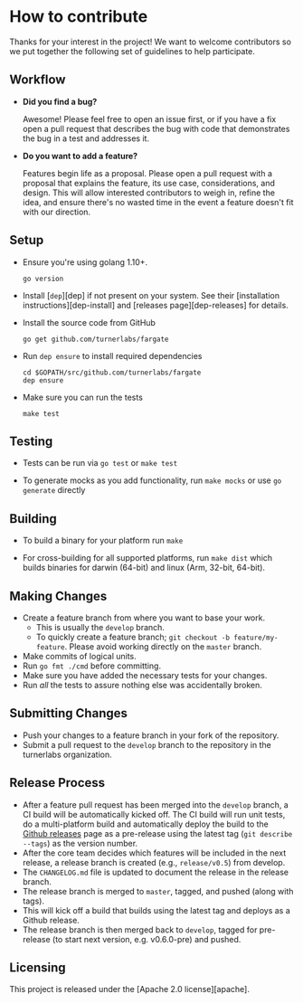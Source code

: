 # How to contribute

Thanks for your interest in the project!  We want to welcome contributors so we put together the following set of guidelines to help participate.

## Workflow

- **Did you find a bug?**

  Awesome! Please feel free to open an issue first, or if you have a fix open a
  pull request that describes the bug with code that demonstrates the bug in a
  test and addresses it.

- **Do you want to add a feature?**

  Features begin life as a proposal. Please open a pull request with a proposal
  that explains the feature, its use case, considerations, and design. This will
  allow interested contributors to weigh in, refine the idea, and ensure there's
  no wasted time in the event a feature doesn't fit with our direction.

## Setup

- Ensure you're using golang 1.10+.

  ```console
  go version
  ```

- Install [`dep`][dep] if not present on your system. See their [installation
  instructions][dep-install] and [releases page][dep-releases] for details.

- Install the source code from GitHub

  ```console
  go get github.com/turnerlabs/fargate
  ```

- Run `dep ensure` to install required dependencies

  ```console
  cd $GOPATH/src/github.com/turnerlabs/fargate
  dep ensure
  ```

- Make sure you can run the tests

  ```console
  make test
  ```

## Testing

- Tests can be run via `go test` or `make test`

- To generate mocks as you add functionality, run `make mocks` or use `go
  generate` directly

## Building

- To build a binary for your platform run `make`

- For cross-building for all supported platforms, run `make dist` which builds
  binaries for darwin (64-bit) and linux (Arm, 32-bit, 64-bit).

## Making Changes

* Create a feature branch from where you want to base your work.
  * This is usually the `develop` branch.
  * To quickly create a feature branch; `git checkout -b feature/my-feature`. Please avoid working directly on the
    `master` branch.
* Make commits of logical units.
* Run `go fmt ./cmd` before committing.
* Make sure you have added the necessary tests for your changes.
* Run _all_ the tests to assure nothing else was accidentally broken.

## Submitting Changes

* Push your changes to a feature branch in your fork of the repository.
* Submit a pull request to the `develop` branch to the repository in the turnerlabs organization.

## Release Process

* After a feature pull request has been merged into the `develop` branch, a CI build will be automatically kicked off.  The CI build will run unit tests, do a multi-platform build and automatically deploy the build to the [Github releases](https://github.com/turnerlabs/fargate/releases) page as a pre-release using the latest tag (`git describe --tags`) as the version number.
* After the core team decides which features will be included in the next release, a release branch is created (e.g., `release/v0.5`) from develop.
* The `CHANGELOG.md` file is updated to document the release in the release branch.
* The release branch is merged to `master`, tagged, and pushed (along with tags).
* This will kick off a build that builds using the latest tag and deploys as a Github release.
* The release branch is then merged back to `develop`, tagged for pre-release (to start next version, e.g. v0.6.0-pre) and pushed.

## Licensing

This project is released under the [Apache 2.0 license][apache].
